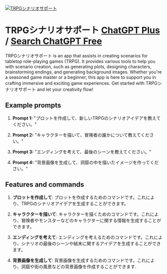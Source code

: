 
[![TRPGシナリオサポート](https://files.oaiusercontent.com/file-OrogaKUT52r5UKFrjTHnhm8N?se=2123-10-16T06%3A52%3A07Z&sp=r&sv=2021-08-06&sr=b&rscc=max-age%3D31536000%2C%20immutable&rscd=attachment%3B%20filename%3Dd6053e6d-a482-4648-af51-24f6bd6c482b.png&sig=vhzmBuAFKlDINcogxBTl1E7kbQoV4s9zAukYE9jgrao%3D)](https://chat.openai.com/g/g-XnKu5lq3I-trpgsinariosapoto)

# TRPGシナリオサポート [ChatGPT Plus](https://chat.openai.com/g/g-XnKu5lq3I-trpgsinariosapoto) / [Search ChatGPT Free](https://gptcall.net/index.html#/?search=TRPG%E3%82%B7%E3%83%8A%E3%83%AA%E3%82%AA%E3%82%B5%E3%83%9D%E3%83%BC%E3%83%88)

TRPGシナリオサポート is an app that assists in creating scenarios for tabletop role-playing games (TRPG). It provides various tools to help you with scenario creation, such as generating plots, designing characters, brainstorming endings, and generating background images. Whether you're a seasoned game master or a beginner, this app is here to support you in crafting immersive and exciting game experiences. Get started with TRPGシナリオサポート and let your creativity flow!

## Example prompts

1. **Prompt 1:** "プロットを作成して、新しいTRPGのシナリオアイデアを教えてください。"

2. **Prompt 2:** "キャラクターを描いて、冒険者の誰かについて教えてください。"

3. **Prompt 3:** "エンディングを考えて、最後のシーンを教えてください。"

4. **Prompt 4:** "背景画像を生成して、洞窟の中を描いたイメージを作ってください。"

## Features and commands

1. **プロットを作成して**: プロットを作成するためのコマンドです。これにより、TRPGのシナリオアイデアを生成することができます。

2. **キャラクターを描いて**: キャラクターを描くためのコマンドです。これにより、冒険者やモンスターなどのキャラクターに関する情報を生成することができます。

3. **エンディングを考えて**: エンディングを考えるためのコマンドです。これにより、シナリオの最後のシーンや結末に関するアイデアを生成することができます。

4. **背景画像を生成して**: 背景画像を生成するためのコマンドです。これにより、洞窟や街の風景などの背景画像を作成することができます.


